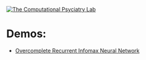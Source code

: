 [cpl-logo]: http://www.computational-psychiatry.com/uploads/2/5/5/7/25574908/1475154498.png "The Computational Psyciatry Lab"

[![The Computational Psyciatry Lab][cpl-logo]](http://www.computational-psychiatry.com/)

# Demos: 

* [Overcomplete Recurrent Infomax Neural Network](./Overcomplete%20Recurrent%20Infomax%20Neural%20Network/readme.md)
